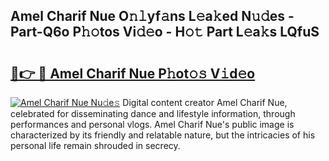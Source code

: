 ## Amel Charif Nue O𝚗𝚕yf𝚊ns L𝚎a𝚔ed N𝚞𝚍es - Part-Q6o P𝚑𝚘tos Vi𝚍𝚎o - H𝚘𝚝 Part L𝚎a𝚔s LQfuS

# <h2><a href="http://kf05vz.oniu.top/?m=Amel+Charif+Nue">🔗👉 🔴 Amel Charif Nue P𝚑ot𝚘𝚜 V𝚒d𝚎o</a></h2>

[![Amel Charif Nue Nu𝚍e𝚜](https://i.imgur.com/0qMVB7G.gif)](http://kf05vz.oniu.top/?m=Amel+Charif+Nue)
Digital content creator Amel Charif Nue, celebrated for disseminating dance and lifestyle information, through performances and personal vlogs. Amel Charif Nue's public image is characterized by its friendly and relatable nature, but the intricacies of his personal life remain shrouded in secrecy.  

